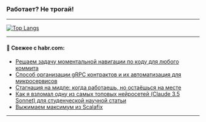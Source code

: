 ### Работает? Не трогай!

---
<!--
#### 🛠️ Technical stack:

![Java](https://img.shields.io/badge/Java-informational?logo=Oracle&style=flat&logoColor=white&color=FF4500)
![Kotlin](https://img.shields.io/badge/Kotlin-informational?logo=Kotlin&style=flat&logoColor=white&color=774D97)
![TS](https://img.shields.io/badge/TypeScript-informational?logo=typeScript&style=flat&logoColor=black&color=017acc)
![Python](https://img.shields.io/badge/Python-informational?logo=Python&style=flat&logoColor=black&color=ffdd54) <br>
![Spring](https://img.shields.io/badge/Spring-informational?logo=Spring&style=flat&logoColor=white&color=6DB33F) 
![SpringBoot](https://img.shields.io/badge/SpringBoot-informational?logo=SpringBoot&style=flat&logoColor=white&color=6DB33F)
![Nest](https://img.shields.io/badge/NestJS-informational?logo=NestJS&style=flat&logoColor=white&color=E0234E) 
![NodeJS](https://img.shields.io/badge/NodeJS-informational?logo=node.js&style=flat&logoColor=white&color=70A760)<br>
![PostgreSQL](https://img.shields.io/badge/PostgreSQL-informational?logo=PostgreSQL&style=flat&logoColor=white&color=DAA520)
![MongoDB](https://img.shields.io/badge/MongoDB-informational?logo=MongoDB&style=flat&logoColor=white&color=870000)
![Apache](https://img.shields.io/badge/Apache-informational?logo=apache&style=flat&logoColor=white&color=f74e28)

___ 
-->

<!--- #### 🛠️ : --->

[![Top Langs](https://github-readme-stats-82jvfl3w3-advtsettinggmailcoms-projects.vercel.app/api/top-langs/?username=zloylis&langs_count=10&hide_title=true&title_color=e6edf3&size_weight=0.5&count_weight=0.5&layout=compact&hide_progress=true&hide_border=true&theme=dracula)](https://github.com/zloylis)

<!---


####  :octocat:&nbsp;&nbsp; Статистика:

![GitHub stats](https://github-readme-stats-u2qms2cxw-advtsettinggmailcoms-projects.vercel.app/api?username=zloylis&show_icons=true&hide_border=true&theme=dracula&title_color=e6edf3&include_all_commits=true&count_private=true&hide_rank=false&hide_title=true&rank_icon=github)
-->
---

#### 💬 Свежее с habr.com:

<!-- BLOG-POST-LIST:START -->
- [Решаем задачу моментальной навигации по коду для любого коммита](https://habr.com/ru/companies/yandex_cloud_and_infra/articles/863500/?utm_source=habrahabr&utm_medium=rss&utm_campaign=863500)
- [Способ организации gRPC контрактов и их автоматизация для микросервисов](https://habr.com/ru/articles/864918/?utm_source=habrahabr&utm_medium=rss&utm_campaign=864918)
- [Стагнация на мидле: когда работаешь, но остаёшься на месте](https://habr.com/ru/articles/864630/?utm_source=habrahabr&utm_medium=rss&utm_campaign=864630)
- [Как я взломал одну из самых топовых нейросетей &lpar;Claude 3.5 Sonnet&rpar; для студенческой научной статьи](https://habr.com/ru/articles/864654/?utm_source=habrahabr&utm_medium=rss&utm_campaign=864654)
- [Выжимаем максимум из Scalafix](https://habr.com/ru/articles/864842/?utm_source=habrahabr&utm_medium=rss&utm_campaign=864842)
<!-- BLOG-POST-LIST:END -->

---
